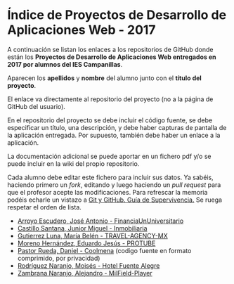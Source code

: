 ﻿# Índice de Proyectos de Desarrollo de Aplicaciones Web - 2017

A continuación se listan los enlaces a los repositorios de GitHub donde están los **Proyectos de Desarrollo de Aplicaciones Web entregados en 2017 por alumnos del IES Campanillas**.

Aparecen los **apellidos** y **nombre** del alumno junto con el **título del proyecto**.

El enlace va directamente al repositorio del proyecto (no a la página de GitHub del usuario).

En el repositorio del proyecto se debe incluir el código fuente, se debe especificar un título, una descripción, y debe haber capturas de pantalla de la aplicación entregada. Por supuesto, también debe haber un enlace a la aplicación.

La documentación adicional se puede aportar en un fichero pdf y/o se puede incluir en la wiki del propio repositorio.

Cada alumno debe editar este fichero para incluir sus datos. Ya sabéis, haciendo primero un *fork*, editando y luego haciendo un *pull request* para que el profesor acepte las modificaciones. Para refrescar la memoria podéis echarle un vistazo a [Git y GitHub. Guía de Supervivencia.](https://leanpub.com/gitygithub) Se ruega respetar el orden de lista.

* [Arroyo Escudero, José Antonio - FinanciaUnUniversitario](https://github.com/JoseAntonioArroyo/Financia-Un-Universitario)
* [Castillo Santana, Junior Miguel - Inmobiliaria](https://github.com/juniorcastillo/inmobiliaria)
* [Gutierrez Luna, María Belén - TRAVEL-AGENCY-MX](https://github.com/BelenGutierrez/TRAVEL-AGENCY-MX)
* [Moreno Hernández, Eduardo Jesús - PROTUBE](https://github.com/EduMoreno/Proyecto-Final-DAW2-PROTUBE-)
* [Pastor Rueda, Daniel - Coolmena](http://beta.coolmena.com) (codigo fuente en formato comprimido, por privacidad)
* [Rodríguez Naranjo, Moisés - Hotel Fuente Alegre](https://github.com/MoisesRodriguezN/ProyectoFinalWeb)
* [Zambrana Naranjo, Alejandro - MilField-Player](https://github.com/alejandrozambrana/MilField-Player)


